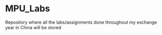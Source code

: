 # MPU_Labs

Repository where all the labs/assignments done throughout my exchange year in China will be stored
